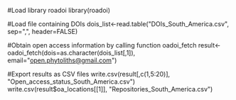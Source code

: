 #Load library roadoi
library(roadoi)

#Load file containing DOIs
dois_list<-read.table("DOIs_South_America.csv", sep=",", header=FALSE)

#Obtain open access information by calling function oadoi_fetch
result<-oadoi_fetch(dois=as.character(dois_list[,1]), email="open.phytoliths@gmail.com")

#Export results as CSV files
write.csv(result[,c(1,5:20)], "Open_access_status_South_America.csv")
write.csv(result$oa_locations[[1]], "Repositories_South_America.csv")
